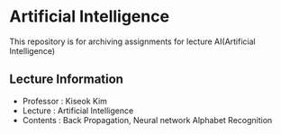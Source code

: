 # Artificial Intelligence
This repository is for archiving assignments for lecture AI(Artificial Intelligence)


## Lecture Information
- Professor : Kiseok Kim
- Lecture : Artificial Intelligence
- Contents : Back Propagation, Neural network Alphabet Recognition

